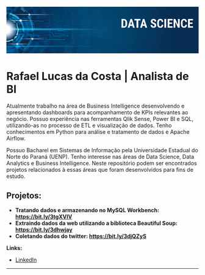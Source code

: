 
<p align="center">
  <img src="banner.png" >
</p>

# Rafael Lucas da Costa | Analista de BI

Atualmente trabalho na área de Business Intelligence desenvolvendo e apresentando dashboards para acompanhamento de KPIs relevantes ao negócio.
Possuo experiência nas ferramentas Qlik Sense, Power BI e SQL, utilizando-as no processo de ETL e visualização de dados.
Tenho conhecimentos em Python para análise e tratamento de dados e Apache Airflow.

Possuo Bacharel em Sistemas de Informação pela Universidade Estadual do Norte do Paraná (UENP). Tenho interesse nas áreas de Data Science, Data Analytics e Business Intelligence. Neste repositório podem ser encontrados projetos relacionados à essas áreas que foram desenvolvidos para fins de estudo.

## Projetos:

* **Tratando dados e armazenando no MySQL Workbench: https://bit.ly/3tgXVlV** 
* **Extraindo dados da web utilizando a biblioteca Beautiful Soup: https://bit.ly/3dhwjay**
* **Coletando dados do twitter: https://bit.ly/3djQZyS**

**Links:**
* [LinkedIn](https://www.linkedin.com/in/rafael-lucas-da-costa/)

---





